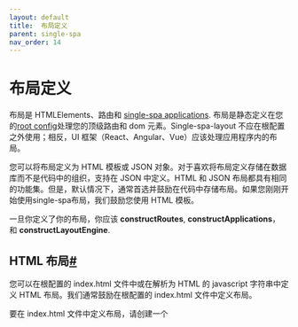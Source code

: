 ```yaml
---
layout: default
title:  布局定义
parent: single-spa
nav_order: 14
---
```


# 布局定义

布局是 HTMLElements、路由和 [single-spa applications](https://single-spa.js.org/docs/building-applications/). 布局是静态定义在您的[root config](https://single-spa.js.org/docs/configuration/)处理您的顶级路由和 dom 元素。Single-spa-layout 不应在根配置之外使用；相反，UI 框架（React、Angular、Vue）应该处理应用程序内的布局。

您可以将布局定义为 HTML 模板或 JSON 对象。对于喜欢将布局定义存储在数据库而不是代码中的组织，支持在 JSON 中定义。HTML 和 JSON 布局都具有相同的功能集。但是，默认情况下，通常首选并鼓励在代码中存储布局。如果您刚刚开始使用single-spa布局，我们鼓励您使用 HTML 模板。

一旦你定义了你的布局，你应该 **constructRoutes**, **constructApplications**， 和 **constructLayoutEngine**.

## HTML 布局[#](https://single-spa.js.org/docs/layout-definition/#html-layouts)

您可以在根配置的 index.html 文件中或在解析为 HTML 的 javascript 字符串中定义 HTML 布局。我们通常鼓励在根配置的 index.html 文件中定义布局。

要在 index.html 文件中定义布局，请创建一个 **<template id="single-spa-layout">**包含您的布局的元素。在模板中，添加一个**<single-spa-router>** 元素，以及任何路由、应用程序和 dom 元素。

请注意，布局中定义的 HTMLElements 是静态的 - 无法强制重新渲染或更改它们。

```javascript
<!-- index.ejs -->
<html>
  <head>
    <template>
      <single-spa-router>
        <div class="main-content">
          <route path="settings">
            <application name="settings"></application>
          </route>
        </div>
      </single-spa-router>
    </template>
  </head>
</html>
```

```javascript
// You can pass in an HTML string, too, in the browser
const routes = constructRoutes(`
<single-spa-router>
  <div class="main-content">
    <route path="settings">
      <application name="settings"></application>
    </route>
  </div>
</single-spa-router>
`);
```

```javascript
// With a properly configured bundler, you can import the html as a string from another file
import layout from './microfrontends-layout.html';

const routes = constructRoutes(layout);
```



## JSON 布局[#](https://single-spa.js.org/docs/layout-definition/#json-layouts)

您可以将布局定义为 JSON，包括路由、应用程序和任意 dom 元素。

```javascript
const routes = constructRoutes({
  "routes": [
    { "type": "route", "path": "settings", "routes": [
      { "type": "application", "name": "settings" }
    ]}
  ]
});
```

## 布局元素[#](https://single-spa.js.org/docs/layout-definition/#layout-elements)

布局元素是表示 dom 节点、路由或应用程序的 HTMLElement 或 JSON 对象。

### **<template>**[#](https://single-spa.js.org/docs/layout-definition/#template)

这 [**template** element](https://developer.mozilla.org/en-US/docs/Web/HTML/Element/template)仅在将布局定义为 HTML 时使用。它的目的是防止其内容被浏览器显示，因为布局定义不应该对用户可见。

```javascript
<template>
  <!-- Define your layout here -->
  <single-spa-router></single-spa-router>
</template>
```

注意 **<template>**IE11 不完全支持元素。但是，您不需要 polyfill 模板元素就可以在 single-spa-layout 中使用它们。相反，只需添加**style="display: none;"** 到模板以防止其内容在 IE11 中显示。

```javascript
<template style="display: none;">
  <!-- Define your layout here -->
  <single-spa-router></single-spa-router>
</template>
```

### **<single-spa-router>**[#](https://single-spa.js.org/docs/layout-definition/#single-spa-router)

这 **single-spa-router**element 需要作为布局的顶级容器。所有属性都是可选的。

```javascript
<single-spa-router mode="hash|history" base="/" disableWarnings></single-spa-router>
```



```javascript
{
  "mode": "hash|history",
  "base": "/",
  "disableWarnings": false,
  "containerEl": "#container",
  "routes": []
}
```

**属性**

- **mode** （可选）：必须是一个字符串 **hash** 或者 **history** 默认为 **history**. 这表明路线是否应与位置匹配[pathname](https://developer.mozilla.org/en-US/docs/Web/API/Location/pathname) 或者 [hash](https://developer.mozilla.org/en-US/docs/Web/API/Location/hash).
- **base** （可选）：匹配路由路径时将考虑的字符串 URL 前缀。
- **disableWarnings** （可选）：一个布尔值，当提供的元素不正确时，它会打开 single-spa-layout 的控制台警告。
- **containerEl** （可选）：一个字符串 [CSS Selector](https://developer.mozilla.org/en-US/docs/Glossary/CSS_Selector) 或者 [HTMLElement](https://developer.mozilla.org/en-US/docs/Web/API/HTMLElement)用作所有 single-spa dom 元素的容器。默认为**body**.

### **<route>**[#](https://single-spa.js.org/docs/layout-definition/#route)

这 **route**元素用于控制为顶级 URL 路由显示哪些应用程序和 dom 元素。它可能包含 HTMLElements、应用程序或其他路由。请注意，路由路径是 URL 前缀，而不是完全匹配。

```javascript
<route path="clients">
  <application name="clients"></application>
</route>

<route default>
  <application name="clients"></application>
</route>
```



```javascript
{
  "type": "route",
  "path": "clients",
  "routes": [
    { "type": "application", "name": "clients" }
  ],
  "default": false
}
```

**属性**

路由必须有路径或者是默认路由。

- **routes** （必需）：当路由处于活动状态时将显示的子元素数组
- **path**（可选）：将与浏览器的 URL 匹配的路径。该路径相对于其父路由（或基本 URL）。领先和落后**/**字符是不必要的，会自动应用。路径可能包含“动态段”，使用**:** 特点 （**"clients/:id/reports"**）。Single-spa-layout 使用 single-spa 的[**pathToActiveWhen** function](https://single-spa.js.org/docs/api/#pathtoactivewhen) 将路径字符串转换为 [activity function](https://single-spa.js.org/docs/configuration/#activity-function). 默认情况下，路径是一个前缀，因为它会在路径的任何子路由匹配时匹配。见**exact** 用于精确匹配的属性。
- **default**（可选）：一个布尔值，用于确定此路由是否将匹配所有未由同级路由定义的剩余 URL。这对于 404 Not Found 页面很有用。兄弟路由被定义为任何具有相同最近父路由的路由。
- **exact** （可选，默认为 **false**): 一个布尔值，确定是否 **path**应该被视为前缀或精确匹配。什么时候**true** 如果 URL 路径中有未指定的尾随字符，则路由不会激活 **path** 属性。
- **props**: 一个对象 [single-spa custom props](https://single-spa.js.org/docs/building-applications/#lifecycle-props)这将在安装时提供给应用程序。请注意，对于不同路由上的相同应用程序，这些可以有不同的定义。您可以阅读有关在 HTML 中定义道具的更多信息[in the docs below](https://single-spa.js.org/docs/layout-definition/#props).

### **<application>**[#](https://single-spa.js.org/docs/layout-definition/#application)

这 **application** 元素用于渲染一个 [single-spa application](https://single-spa.js.org/docs/building-applications/). 应用程序可能包含在路由元素中，也可能作为将始终呈现的应用程序存在于顶层。容器 HTMLElement 将在应用程序呈现时由 single-spa-layout 创建。容器 HTMLElement 是用一个**id** 的属性 **single-spa-application:appName** 这样你的 [framework helpers](https://single-spa.js.org/docs/ecosystem/) 将自动使用它时 [mounting](https://single-spa.js.org/docs/building-applications/#mount) 应用程序。

同一个应用程序可能会在您的布局中多次出现在不同的路径下。但是，每个应用程序只能为每个路由定义一次。

```javascript
<!-- Basic usage -->
<application name="appName"></application>

<!-- Use a named loader that is defined in javascript -->
<application name="appName" loader="mainContentLoader"></application>

<!-- Add single-spa custom props to the application. The value of the prop is defined in javascript -->
<application name="appName" props="myProp,authToken"></application>
```



```javascript
// Basic usage
{
  "type": "application",
  "name": "appName"
}

// Use a single-spa parcel as a loading UI
// You may also use Angular, Vue, etc.
const parcelConfig = singleSpaReact({...})
{
  "type": "application",
  "name": "appName",
  "loader": parcelConfig
}

// Use an HTML string as a loading UI
{
  "type": "application",
  "name": "appName",
  "loader": "<img src='loading.gif'>"
}

// Add single-spa custom props
{
  "type": "application",
  "name": "appName",
  "props": {
    "myProp": "some-value"
  }
}
```

**属性**

- **name** （必需）：字符串 [application name](https://single-spa.js.org/docs/api/#configuration-object).
- **loader** （可选）：一个 HTML 字符串或 [single-spa parcel config object](https://single-spa.js.org/docs/parcels-overview/#parcel-configuration). 加载器将在等待应用程序的时候挂载到 DOM[loading function](https://single-spa.js.org/docs/configuration/#loading-function-or-application)解决。您可以阅读有关定义加载程序的更多信息[in the docs below](https://single-spa.js.org/docs/layout-definition/#loading-uis)
- **props**: 一个对象 [single-spa custom props](https://single-spa.js.org/docs/building-applications/#lifecycle-props)这将在安装时提供给应用程序。请注意，对于不同路由上的相同应用程序，这些可以有不同的定义。您可以阅读有关在 HTML 中定义道具的更多信息[in the docs below](https://single-spa.js.org/docs/layout-definition/#props).

### **<fragment>**[#](https://single-spa.js.org/docs/layout-definition/#fragment)

这 **fragment**元素用于指定模板的动态服务器呈现部分。Fragment 通常用于内联导入地图、添加动态 CSS / 字体或自定义 HTML**<head>**元数据。看[sendLayoutHTTPResponse](https://single-spa.js.org/docs/layout-api#sendlayouthttpresponse)有关如何呈现片段的更多信息。注意**<fragment>** 元素只在服务器模板中有意义，在浏览器模板中没有意义。

```javascript
<fragment name="importmap"></fragment>

<fragment name="head-metadata"></fragment>
```

### **<assets>**[#](https://single-spa.js.org/docs/layout-definition/#assets)

这 **<assets>**元素用于指定服务器呈现的应用程序资产的位置，包括 CSS 和字体。服务端渲染时，**<assets>**element 被页面上活动应用程序的所有资产替换。应用程序将其资产指定为**renderApplication** 功能提供给 [the **sendLayoutHTTPResponse** function](https://single-spa.js.org/docs/layout-api#sendLayoutHTTPResponse).

```html
<assets></assets>
```

### **<redirect>**[#](https://single-spa.js.org/docs/layout-definition/#redirect)

这 **<redirect>**元素用于指定路由重定向。在服务器端，这是通过**res.redirect()**，这会导致向浏览器发送 HTTP 302。在浏览器中，这是由[canceling navigation](https://single-spa.js.org/docs/api#canceling-navigation) 然后打电话 [**navigateToUrl()**](https://single-spa.js.org/docs/api#navigatetourl).

重定向总是用**绝对路径**定义的**。**这意味着嵌套一个**<redirect>**路由内部的行为与将重定向放在顶层没有任何不同。所有重定向都应该有完整路径。在这些完整路径中，前导斜杠是可选的。

```javascript
<redirect from="/" to="/login"></redirect>
<redirect from="/old-settings" to="/login-settings"></redirect>
```

在 JSON 中，重定向被定义为顶级属性：

```javascript
{
  "routes": [],
  "redirects": {
    "/": "/login",
    "/old-settings": "/settings"
  }
}
```

### DOM元素[#](https://single-spa.js.org/docs/layout-definition/#dom-elements)

任意 HTMLElements 可以放置在您的布局中的任何位置。您可以在 HTML 和 JSON 中定义任意 dom 元素。

single-spa-layout 仅支持在路由转换期间更新 DOM 元素。不支持任意重新渲染和更新。

路由中定义的 DOM 元素将在路由变为活动/非活动时挂载/卸载。如果你在不同的路由下定义了相同的 DOM 元素两次，那么在路由之间导航时它会被销毁并重新创建。

```javascript
<nav class="topnav"></nav>
<div class="main-content">
  <button>A button</button>
</div>
```

#### JSON DOM 节点[#](https://single-spa.js.org/docs/layout-definition/#json-dom-nodes)

JSON 中 dom 节点的格式主要基于 [parse5](https://github.com/inikulin/parse5) 格式。

##### HTML元素[#](https://single-spa.js.org/docs/layout-definition/#htmlelement)

元素是用它们定义的 **nodeName** 作为 **type**. HTML 属性被指定为**attrs** 数组，其中每一项都是一个对象 **name** 和 **value** 特性。

```javascript
{
  "type": "div",
  "attrs": [
    {
      "name": "class",
      "value": "blue"
    }
  ]
}
```

子节点通过 **"routes"** 财产。

```javascript
{
  "type": "div",
  "routes": [
    {
      "type": "button"
    }
  ]
}
```

##### 文本节点[#](https://single-spa.js.org/docs/layout-definition/#text-nodes)

文本节点与父容器分开定义，作为单独的对象 **type** 调成 **#text**：

```javascript
{
  "type": "#text",
  "value": "The displayed text"
}
```

带文字的按钮：

```javascript
{
  "type": "button",
  "routes": [
    {
      "type": "#text",
      "value": "The button text"
    }
  ]
}
```

请注意，文本节点可能没有 **routes** （孩子们）。

##### 评论节点[#](https://single-spa.js.org/docs/layout-definition/#comment-nodes)

注释节点被定义为对象 **type** 是 **#comment**：

```javascript
{
  "type": "#comment",
  "value": "The comment text"
}
```

请注意，评论可能没有 **routes** （孩子们）。

## 道具[#](https://single-spa.js.org/docs/layout-definition/#props)

[Single-spa custom props](https://single-spa.js.org/docs/building-applications/#lifecycle-props) 可以同时定义 **route** 和 **application**元素。任何路由道具都将与应用道具合并以创建传递给的最终道具[the single-spa lifecycle functions](https://single-spa.js.org/docs/building-applications/#registered-application-lifecycle).

### JSON[#](https://single-spa.js.org/docs/layout-definition/#json)

在 JSON 布局定义中，您可以使用 **props** 您的应用程序和路由上的属性：

```javascript
import { constructRoutes } from 'single-spa-layout';

constructRoutes({
  routes: [
    { type: "application", name: "nav", props: { title: "Title" } },
    { type: "route", path: "settings", props: { otherProp: "Some value" } },
  ]
})
```

### 的HTML[#](https://single-spa.js.org/docs/layout-definition/#html)

在 JSON 对象上定义 props 很简单，因为它们是一个可以包含字符串、数字、布尔值、对象、数组等的对象。然而，在 HTML 中定义复杂的数据类型并不那么简单，因为 HTML 属性总是字符串。为了解决这个问题，single-spa-layout 允许你在 HTML 中命名你的道具，但在 javascript 中定义它们的值。

```javascript
<application name="settings" props="authToken,loggedInUser"></application>
```



```javascript
import { constructRoutes } from 'single-spa-layout';

const data = {
  props: {
    authToken: "fds789dsfyuiosodusfd",
    loggedInUser: fetch('/api/logged-in-user').then(r => r.json())
  }
}

const routes = constructRoutes(document.querySelector('#single-spa-template'), data)
```

完整的 API 文档 **constructRoutes** API 解释了 **data** 对象详细。

## 加载 UI[#](https://single-spa.js.org/docs/layout-definition/#loading-uis)

通常希望在等待应用程序代码下载和执行时显示加载 UI。Single-spa-layout 允许您定义每个应用程序加载器，这些加载器将在应用程序运行时挂载到 DOM[loading function](https://single-spa.js.org/docs/configuration/#loading-function-or-application)等待中。可以为多个应用程序共享相同的加载 UI。

加载 UI 被定义为 HTML 字符串或 [parcel config object](https://single-spa.js.org/docs/parcels-overview/#parcel-configuration). HTML 字符串最适合静态、非交互式加载器，而当您想使用框架（Vue、React、Angular 等）动态呈现加载器时，parcel 最适合。

通过 javascript 对象定义加载器很简单，因为它们是一个可以包含字符串、数字、布尔值、对象、数组等的对象。然而，在 HTML 中定义复杂的数据类型并不那么简单，因为 HTML 属性总是字符串。为了解决这个问题，single-spa-layout 允许您在 HTML 中命名加载器，但在 javascript 中定义它们的值。

```javascript
<application name="topnav" loader="topNav"></application>
<application name="topnav" loader="settings"></application>
```



```javascript
import { constructRoutes } from 'single-spa-layout';

// You may also use Angular, Vue, etc.
const settingsLoader = singleSpaReact({...})

const data = {
  loaders: {
    topNav: `<nav class="placeholder"></nav>`,
    settings: settingsLoader
  }
}

const routes = constructRoutes(document.querySelector('#single-spa-template'), data)
```

完整的 API 文档 **constructRoutes** API 解释了 **data** 对象详细。

## 转场[#](https://single-spa.js.org/docs/layout-definition/#transitions)

计划支持路由转换，但尚未实施。如果您对此功能感兴趣，请提供用例、点赞和反馈[this tracking issue](https://github.com/single-spa/single-spa-layout/issues/11).

## 默认路由（404 Not Found）[#](https://single-spa.js.org/docs/layout-definition/#default-routes-404-not-found)

默认路由是在没有其他同级路由与当前 URL 匹配时激活的路由。它们没有 URL 路径，可能包含 DOM 元素和single-spa 应用程序的任意组合。

```javascript
<single-spa-router>
  <route path="cart"></route>
  <route path="product-detail"></route>
  <route default>
    <h1>404 Not Found</h1>
  </route>
</single-spa-router>
```

默认路由与其**兄弟**路由匹配，这允许嵌套：

```javascript
<single-spa-router>
  <route path="cart"></route>
  <route path="product-detail/:productId">
    <route path="reviews"></route>
    <route path="images"></route>
    <route default>
      <h1>Unknown product page</h1>
    </route>
  </route>
  <route default>
    <h1>404 Not Found</h1>
  </route>
</single-spa-router>
```

兄弟路由被定义为共享“最近父路由”的路由。这意味着它们不必是 HTML/JSON 中的直接兄弟，但可以嵌套在 DOM 元素中：

```javascript
<single-spa-router>
  <route path="product-detail/:productId">
    <div class="product-content">
      <route path="reviews"></route>
      <route path="images"></route>
    </div>
    <!-- The reviews and images routes are siblings, since they share a nearest parent route -->
    <!-- The default route will activate when the URL does not match reviews or images -->
    <route default>
      <h1>Unknown product page</h1>
    </route>
  </route>
</single-spa-router>
```

## 错误用户界面[#](https://single-spa.js.org/docs/layout-definition/#error-uis)

当single-spa应用程序无法加载、挂载或卸载时，它会移动到 [SKIP_BECAUSE_BROKEN or LOAD_ERROR](https://single-spa.js.org/docs/api#getappstatus)地位。当处于 SKIP_BECAUSE_BROKEN 状态时，用户通常看不到任何内容，他们不明白为什么应用程序没有显示。你可以打电话[unloadApplication](https://single-spa.js.org/docs/api#unloadapplication)将应用程序移回 NOT_LOADED 状态，这将导致 single-spa 重新尝试下载和安装它。然而，通常希望在应用程序出错时显示错误状态。

错误 UI 被定义为 HTML 字符串或 [parcel config object](https://single-spa.js.org/docs/parcels-overview/#parcel-configuration). HTML 字符串最适合静态、非交互式错误状态，而parcel 最适合使用框架（Vue、React、Angular 等）动态呈现错误状态。只要应用程序的状态为 SKIP_BECAUSE_BROKEN 或 LOAD_ERROR，就会显示错误 UI。

通过 javascript 对象定义错误 ui 很简单，因为字符串或包裹可以通过应用程序对象定义 **error** 财产：

```javascript
{
  "type": "application",
  "name": "nav",
  "error": "<h1>Oops! The navbar isn't working right now</h1>"
}
```

```javascript
const myErrorParcel = singleSpaReact({...})

{
  "type": "application",
  "name": "nav",
  "error": myErrorParcel
}
```

但是，在 HTML 中定义错误 uis 不太直接，因为 HTML 属性始终是字符串，因此不能是包裹配置对象。为了解决这个问题，错误 UI 在 HTML 中命名，但在 javascript 中定义：

```javascript
<template id="single-spa-layout">
  <single-spa-router>
    <application name="nav" error="navError"></application>
  </single-spa-router>
</template>
```

```javascript
const myErrorParcel = singleSpaReact({...})

const routes = constructRoutes(document.querySelector('#single-spa-layout'), {
  errors: {
    navError: myErrorParcel
    // alternatively:
    // navError: "<h1>Oops! The navbar isn't working right now</h1>"
  }
})
```


